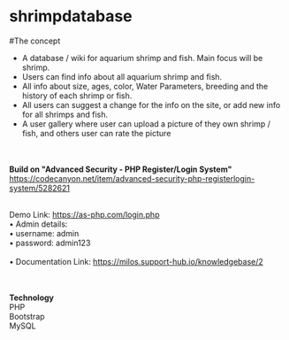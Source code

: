 # shrimpdatabase

#The concept

- A database / wiki for aquarium shrimp and fish. Main focus will be shrimp.
- Users can find info about all aquarium shrimp and fish. 
- All info about size, ages, color, Water Parameters, breeding and the history of each shrimp or fish. 
- All users can suggest a change for the info on the site, or add new info for all shrimps and fish. 
- A user gallery where user can upload a picture of they own shrimp / fish, and others user can rate the picture


<br><br>
**Build on "Advanced Security - PHP Register/Login System"**
<br>
https://codecanyon.net/item/advanced-security-php-registerlogin-system/5282621
<br><br>

Demo Link: https://as-php.com/login.php 
<br>
• Admin details: 
<br>
• username: admin 
<br>
• password: admin123 
<br><br>• 
Documentation Link: https://milos.support-hub.io/knowledgebase/2

<br><br>
**Technology**<br>
PHP<br>
Bootstrap <br>
MySQL <br>
